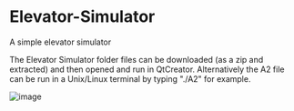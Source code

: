 # Elevator-Simulator
 A simple elevator simulator

The Elevator Simulator folder files can be downloaded (as a zip and extracted) and then opened and run in QtCreator. 
Alternatively the A2 file can be run in a Unix/Linux terminal by typing "./A2" for example.

![image](https://github.com/alexiwoh/Elevator-Simulator/assets/71348624/5b876d44-1e73-4c21-8286-d68a0309b2d9)
